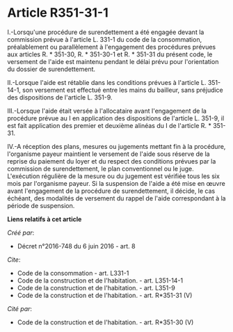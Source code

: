 # Article R351-31-1

I.-Lorsqu'une procédure de surendettement a été engagée devant la commission prévue à l'article L. 331-1 du code de la
consommation, préalablement ou parallèlement à l'engagement des procédures prévues aux articles R. * 351-30, R. * 351-30-1 et
R. * 351-31 du présent code, le versement de l'aide est maintenu pendant le délai prévu pour l'orientation du dossier de
surendettement. 

II.-Lorsque l'aide est rétablie dans les conditions prévues à l'article L. 351-14-1, son versement est effectué entre les
mains du bailleur, sans préjudice des dispositions de l'article L. 351-9. 

III.-Lorsque l'aide était versée à l'allocataire avant l'engagement de la procédure prévue au I en application des
dispositions de l'article L. 351-9, il est fait application des premier et deuxième alinéas du I de l'article R. * 351-31. 

IV.-A réception des plans, mesures ou jugements mettant fin à la procédure, l'organisme payeur maintient le versement de
l'aide sous réserve de la reprise du paiement du loyer et du respect des conditions prévues par la commission de
surendettement, le plan conventionnel ou le juge. L'exécution régulière de la mesure ou du jugement est vérifiée tous les six
mois par l'organisme payeur. Si la suspension de l'aide a été mise en œuvre avant l'engagement de la procédure de
surendettement, il décide, le cas échéant, des modalités de versement du rappel de l'aide correspondant à la période de
suspension.

**Liens relatifs à cet article**

_Créé par_:

  - Décret n°2016-748 du 6 juin 2016 - art. 8

_Cite_:

  - Code de la consommation - art. L331-1
  - Code de la construction et de l'habitation. - art. L351-14-1
  - Code de la construction et de l'habitation. - art. L351-9
  - Code de la construction et de l'habitation. - art. R*351-31 (V)

_Cité par_:

  - Code de la construction et de l'habitation. - art. R*351-30 (V)
